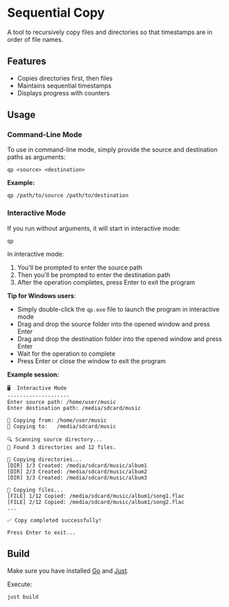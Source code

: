 # Se**q**uential Co**p**y

A tool to recursively copy files and directories so that timestamps are in order of file names.

## Features

- Copies directories first, then files
- Maintains sequential timestamps
- Displays progress with counters

## Usage

### Command-Line Mode

To use in command-line mode, simply provide the source and destination paths as arguments:

```
qp <source> <destination>
```

**Example:**
```
qp /path/to/source /path/to/destination
```


### Interactive Mode

If you run  without arguments, it will start in interactive mode:

```
qp
```

In interactive mode:

1. You'll be prompted to enter the source path
2. Then you'll be prompted to enter the destination path
3. After the operation completes, press Enter to exit the program

**Tip for Windows users**:

- Simply double-click the `qp.exe` file to launch the program in interactive mode
- Drag and drop the source folder into the opened window and press Enter
- Drag and drop the destination folder into the opened window and press Enter
- Wait for the operation to complete
- Press Enter or close the window to exit the program

**Example session:**
```
🖥️  Interactive Mode
--------------------
Enter source path: /home/user/music
Enter destination path: /media/sdcard/music

📂 Copying from: /home/user/music
📂 Copying to:   /media/sdcard/music

🔍 Scanning source directory...
📁 Found 3 directories and 12 files.

📂 Copying directories...
[DIR] 1/3 Created: /media/sdcard/music/album1
[DIR] 2/3 Created: /media/sdcard/music/album2
[DIR] 3/3 Created: /media/sdcard/music/album3

📄 Copying files...
[FILE] 1/12 Copied: /media/sdcard/music/album1/song1.flac
[FILE] 2/12 Copied: /media/sdcard/music/album1/song2.flac
...

✅ Copy completed successfully!

Press Enter to exit...
```

## Build

Make sure you have installed [Go](https://go.dev/) and [Just](https://just.systems/).

Execute:

```
just build
```
